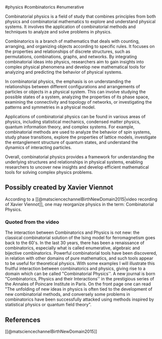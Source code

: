 #physics #combinatorics #enumerative

Combinatorial physics is a field of study that combines principles from both physics and combinatorial mathematics to explore and understand physical systems. It involves the application of combinatorial methods and techniques to analyze and solve problems in physics.

Combinatorics is a branch of mathematics that deals with counting, arranging, and organizing objects according to specific rules. It focuses on the properties and relationships of discrete structures, such as permutations, combinations, graphs, and networks. By integrating combinatorial ideas into physics, researchers aim to gain insights into complex physical phenomena and develop new mathematical tools for analyzing and predicting the behavior of physical systems.

In combinatorial physics, the emphasis is on understanding the relationships between different configurations and arrangements of particles or objects in a physical system. This can involve studying the possible states of a system, analyzing the properties of its phase space, examining the connectivity and topology of networks, or investigating the patterns and symmetries in a physical model.

Applications of combinatorial physics can be found in various areas of physics, including statistical mechanics, condensed matter physics, quantum information theory, and complex systems. For example, combinatorial methods are used to analyze the behavior of spin systems, study phase transitions, explore the properties of lattice models, investigate the entanglement structure of quantum states, and understand the dynamics of interacting particles.

Overall, combinatorial physics provides a framework for understanding the underlying structures and relationships in physical systems, enabling researchers to uncover new insights and develop efficient mathematical tools for solving complex physics problems.

## Possibly created by Xavier Viennot
According to a [[@matsciencechannelBirthNewDomain2015|video recording of Xavier Viennot]], one may reorganize physics in the term: Combinatorial Physics.

### Quoted from the video
The interaction between Combinatorics and Physics is not new: the classical combinatorial solution of the Ising model for ferromagnetism goes back to the 60's. In the last 30 years, there has been a renaissance of combinatorics, especially what is called enumerative, algebraic and bijective combinatorics. Powerful combinatorial tools have been discovered, in relation with other domains of pure mathematics, and such tools appear to be useful for theoretical physics. With some examples I will illustrate this fruitful interaction between combinatorics and physics, giving rise to a domain which can be called "Combinatorial Physics''. A new journal is born "Combinatorics, Physics and their Interactions'' in the prestigious series of the Annales of Poincare Institute in Paris. On the front page one can read "The unfolding of new ideas in physics is often tied to the development of new combinatorial methods, and conversely some problems in combinatorics have been successfully attacked using methods inspired by statistical physics or quantum field theory".

## References
[[@matsciencechannelBirthNewDomain2015]]